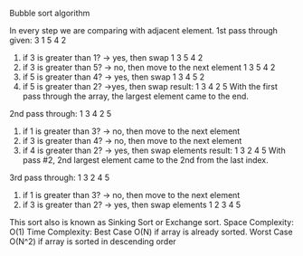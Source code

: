 Bubble sort algorithm

In every step we are comparing with adjacent element.
1st pass through
 given: 3 1 5 4 2
 1. if 3 is greater than 1? -> yes, then swap 
1 3 5 4 2
 2. if 3 is greater than 5? -> no, then move to the next element
1 3 5 4 2
 3. if 5 is greater than 4? -> yes, then swap
1 3 4 5 2
 4. if 5 is greater than 2? ->yes, then swap
result: 1 3 4 2 5
With the first pass through the array, the largest element came to the end.

2nd pass through:
1 3 4 2 5
1. if 1 is greater than 3? -> no, then move to the next element
2. if 3 is greater than 4? -> no, then move to the next element
3. if 4 is greater than 2? -> yes, then swap elements
result: 1 3 2 4 5
With pass #2, 2nd largest element came to the 2nd from the last index.

3rd pass through:
1 3 2 4 5
1. if 1 is greater than 3? -> no, then move to the next element
2. if 3 is greater than 2? -> yes, then swap elements
1 2 3 4 5

This sort also is known as Sinking Sort or Exchange sort.
Space Complexity: O(1)
Time Complexity: Best Case O(N) if array is already sorted.
Worst Case O(N^2) if array is sorted in descending order